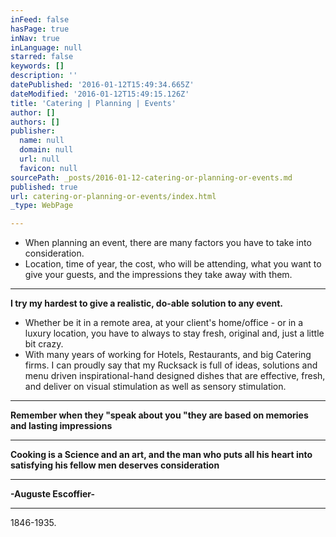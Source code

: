 ```yaml
---
inFeed: false
hasPage: true
inNav: true
inLanguage: null
starred: false
keywords: []
description: ''
datePublished: '2016-01-12T15:49:34.665Z'
dateModified: '2016-01-12T15:49:15.126Z'
title: 'Catering | Planning | Events'
author: []
authors: []
publisher:
  name: null
  domain: null
  url: null
  favicon: null
sourcePath: _posts/2016-01-12-catering-or-planning-or-events.md
published: true
url: catering-or-planning-or-events/index.html
_type: WebPage

---
```

* When planning an event, there are many factors you have to take
into consideration.
* Location,
time of year, the cost, who will be attending, what you want to give your
guests, and the impressions they take away with them.
* ****

**I try my hardest to give a realistic, do-able solution
to any event.**
* Whether
be it in a remote area, at your client's home/office - or in a luxury location,
you have to always to stay fresh, original and, just a little bit crazy.
* With
many years of working for Hotels, Restaurants, and big Catering firms. I can
proudly say that my Rucksack is full of ideas, solutions and menu driven
inspirational-hand designed dishes that are effective, fresh, and deliver on
visual stimulation as well as sensory stimulation.
* ****

**Remember when they
"speak about you "they are based on memories and lasting
impressions**
* ****

**Cooking is a Science and an art, and the man who puts
all his heart into satisfying his fellow men deserves consideration**

****

**-Auguste Escoffier-**

****

1846-1935\.